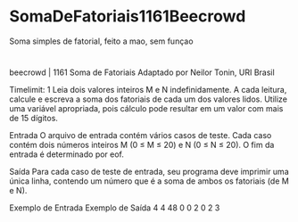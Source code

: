 # SomaDeFatoriais1161Beecrowd
 Soma simples de fatorial, feito a mao, sem funçao
#
#
beecrowd | 1161
Soma de Fatoriais
Adaptado por Neilor Tonin, URI  Brasil

Timelimit: 1
Leia dois valores inteiros M e N indefinidamente. A cada leitura, calcule e escreva a soma dos fatoriais de cada um dos valores lidos. Utilize uma variável apropriada, pois cálculo pode resultar em um valor com mais de 15 dígitos.

Entrada
O arquivo de entrada contém vários casos de teste. Cada caso contém dois números inteiros M (0 ≤ M ≤ 20) e N (0 ≤ N ≤ 20). O fim da entrada é determinado por eof.

Saída
Para cada caso de teste de entrada, seu programa deve imprimir uma única linha, contendo um número que é a soma de ambos os fatoriais (de M e N).

Exemplo de Entrada	    Exemplo de Saída
4 4                    48
0 0                    2
0 2                    3
